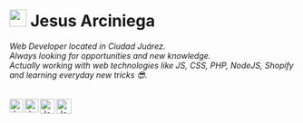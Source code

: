 
# <img src="https://arciniega.dev/favicon.png" width="30px"> Jesus Arciniega&nbsp;

<p>
  <em>
    Web Developer located in Ciudad Juárez.<br>
    Always looking for opportunities and new knowledge.<br>
    Actually working with web technologies like JS, CSS, PHP, NodeJS, Shopify and learning everyday new tricks 😎.<br><br>
<br>

  <a href="https://arciniega.dev">
    <img align="left" alt="Jesus Arciniega | Web" width="24px" src="https://arciniega.dev/favicon.png" />
  </a>
  <a href="https://in.linkedin.com/in/jesusarciniega">
    <img align="left" alt="Jesus Arciniega | Linkedin" width="24px" src="https://images.vexels.com/media/users/3/137382/isolated/preview/c59b2807ea44f0d70f41ca73c61d281d-icono-de-linkedin-logo-by-vexels.png" />
  </a>
  <a href="https://twitter.com/devjesusarc">
    <img align="left" alt="Jesus Arciniega | Twitter" width="26px" src="https://logo-logos.com/wp-content/uploads/2016/11/Twitter_logo_blue_bird.png" />
  </a>
  <a href="mailto:dev.jesusarc@gmail.com">
    <img align="left" alt="Jesus Arciniega | Gmail" width="26px" src="https://upload.wikimedia.org/wikipedia/commons/thumb/4/45/New_Logo_Gmail.svg/634px-New_Logo_Gmail.svg.png" />
  </a>
